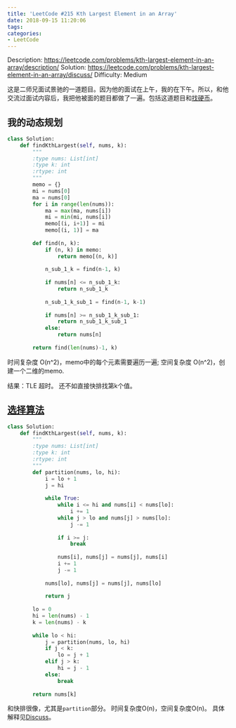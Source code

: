 ```yaml
---
title: 'LeetCode #215 Kth Largest Element in an Array'
date: 2018-09-15 11:20:06
tags:
categories:
- LeetCode
---
```


Description: https://leetcode.com/problems/kth-largest-element-in-an-array/description/
Solution: https://leetcode.com/problems/kth-largest-element-in-an-array/discuss/
Difficulty: Medium

这是二师兄面试景驰的一道题目。因为他的面试在上午，我的在下午。所以，和他交流过面试内容后，我把他被面的题目都做了一遍。包括这道题目和[找硬币](https://leetcode.com/problems/coin-change/description/)。

## 我的动态规划

```python
class Solution:
    def findKthLargest(self, nums, k):
        """
        :type nums: List[int]
        :type k: int
        :rtype: int
        """
        memo = {}
        mi = nums[0]
        ma = nums[0]
        for i in range(len(nums)):
            ma = max(ma, nums[i])
            mi = min(mi, nums[i])
            memo[(i, i+1)] = mi
            memo[(i, 1)] = ma
            
        def find(n, k):
            if (n, k) in memo:
                return memo[(n, k)]
            
            n_sub_1_k = find(n-1, k)
            
            if nums[n] <= n_sub_1_k:
                return n_sub_1_k
            
            n_sub_1_k_sub_1 = find(n-1, k-1)
            
            if nums[n] >= n_sub_1_k_sub_1:
                return n_sub_1_k_sub_1
            else:
                return nums[n]
            
        return find(len(nums)-1, k)
```

时间复杂度 O(n^2)，memo中的每个元素需要遍历一遍;
空间复杂度 O(n^2)，创建一个二维的memo.

结果：TLE 超时。
还不如直接快排找第k个值。

## [选择算法](https://en.wikipedia.org/wiki/Selection_algorithm)

```python
class Solution:
    def findKthLargest(self, nums, k):
        """
        :type nums: List[int]
        :type k: int
        :rtype: int
        """
        def partition(nums, lo, hi):
            i = lo + 1
            j = hi
            
            while True:
                while i <= hi and nums[i] < nums[lo]:
                    i += 1
                while j > lo and nums[j] > nums[lo]:
                    j -= 1
                
                if i >= j:
                    break
                    
                nums[i], nums[j] = nums[j], nums[i]
                i += 1
                j -= 1
                
            nums[lo], nums[j] = nums[j], nums[lo]
            
            return j
        
        lo = 0
        hi = len(nums) - 1
        k = len(nums) - k
        
        while lo < hi:
            j = partition(nums, lo, hi)
            if j < k:
                lo = j + 1
            elif j > k:
                hi = j - 1
            else:
                break
            
        return nums[k]
```

和快排很像，尤其是`partition`部分。
时间复杂度O(n)，空间复杂度O(n)。
具体解释见[Discuss](https://leetcode.com/problems/kth-largest-element-in-an-array/discuss/60294/Solution-explained)。